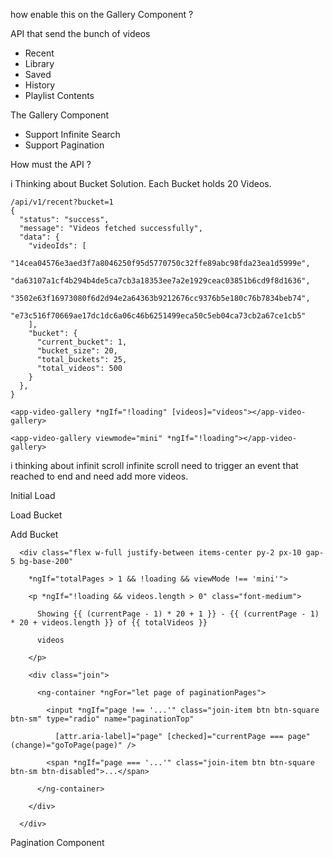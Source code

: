 how enable this on the Gallery Component ?

API that send the bunch of videos
- Recent
- Library
- Saved
- History
- Playlist Contents

The Gallery Component
- Support Infinite Search
- Support Pagination

How must the API ? 

i Thinking about Bucket Solution.
Each Bucket holds 20 Videos.

```
/api/v1/recent?bucket=1
{
  "status": "success",
  "message": "Videos fetched successfully",
  "data": {
    "videoIds": [
      "14cea04576e3aed3f7a8046250f95d5770750c32ffe89abc98fda23ea1d5999e",
      "da63107a1cf4b294b4de5ca7cb3a18353ee7a2e1929ceac03851b6cd9f8d1636",
      "3502e63f16973080f6d2d94e2a64363b9212676cc9376b5e180c76b7834beb74",
      "e73c516f70669ae17dc1dc6a06c46b6251499eca50c5eb04ca73cb2a67ce1cb5"
    ],
    "bucket": {
      "current_bucket": 1,
      "bucket_size": 20,
      "total_buckets": 25,
      "total_videos": 500
    }
  },
}
```

```
<app-video-gallery *ngIf="!loading" [videos]="videos"></app-video-gallery>

<app-video-gallery viewmode="mini" *ngIf="!loading"></app-video-gallery>
```

i thinking about infinit scroll 
infinite scroll need to trigger an event that reached to end and need add more videos.


Initial Load

Load Bucket

Add Bucket


```
  <div class="flex w-full justify-between items-center py-2 px-10 gap-5 bg-base-200"

    *ngIf="totalPages > 1 && !loading && viewMode !== 'mini'">

    <p *ngIf="!loading && videos.length > 0" class="font-medium">

      Showing {{ (currentPage - 1) * 20 + 1 }} - {{ (currentPage - 1) * 20 + videos.length }} of {{ totalVideos }}

      videos

    </p>

    <div class="join">

      <ng-container *ngFor="let page of paginationPages">

        <input *ngIf="page !== '...'" class="join-item btn btn-square btn-sm" type="radio" name="paginationTop"

          [attr.aria-label]="page" [checked]="currentPage === page" (change)="goToPage(page)" />

        <span *ngIf="page === '...'" class="join-item btn btn-square btn-sm btn-disabled">...</span>

      </ng-container>

    </div>

  </div>
```

Pagination Component 